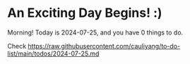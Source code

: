 # An Exciting Day Begins! :)

Morning! Today is 2024-07-25, and you have 0 things to do.

Check https://raw.githubusercontent.com/cauliyang/to-do-list/main/todos/2024-07-25.md